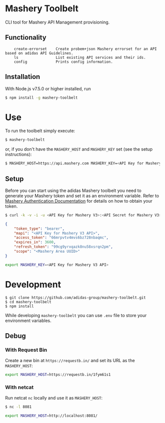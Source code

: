 # Mashery Toolbelt
CLI tool for Mashery API Management provisioning.

## Functionality

```
    create-errorset    Create probem+json Mashery errorset for an API based on adidas API Guidelines.
    ls                 List existing API services and their ids.
    config             Prints config information.
```

## Installation
With Node.js v7.5.0 or higher installed, run

```bash
$ npm install -g mashery-toolbelt
```


# Use
To run the toolbelt simply execute:

```bash
$ mashery-toolbelt
```

or, if you don't have the `MASHERY_HOST` and `MASHERY_KEY` set (see the setup instructions):

```bash
$ MASHERY_HOST=https://api.mashery.com MASHERY_KEY=<API Key for Mashery V3 API> mashery-toolbelt
```

## Setup
Before you can start using the adidas Mashery toolbelt you need to generate your
Mashery token and set it as an environment variable. Refer to [Mashery Authentication Documentation](https://support.mashery.com/docs/read/mashery_api/30/Authentication) for 
details on how to obtain your token.


```bash
$ curl -k -v -i -u <API Key for Mashery V3>:<API Secret for Mashery V3> 'https://api.mashery.com/v3/token' -d 'grant_type=password&username=<Mashery User Id>&password=<Mashery Password>&scope=<Mashery Area UUID>'
```

```json
{
    "token_type": "bearer",
    "mapi": "<API Key for Mashery V3 API>",
    "access_token": "66mrpvtv4mvs6bz728nbaqmc",
    "expires_in": 3600,
    "refresh_token": "99cg9yrxqazk8nu58xsrqn2pm",
    "scope": "<Mashery Area UUID>"
}
```

```bash
export MASHERY_KEY=<API Key for Mashery V3 API>
```

# Development

```
$ git clone https://github.com/adidas-group/mashery-toolbelt.git
$ cd mashery-toolbelt
$ npm install
```

While developing `mashery-toolbelt` you can use `.env` file to store your 
environment variables.

## Debug 

### With Request Bin
Create a new bin at `https://requestb.in/` and set its URL as the `MASHERY_HOST`:

```bash
export MASHERY_HOST=https://requestb.in/1fym61s1
```

### With netcat
Run netcat `nc` locally and use it as `MASHERY_HOST`:

```bash
$ nc -l 8081
```

```bash
export MASHERY_HOST=http://localhost:8081/
```
